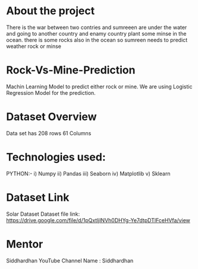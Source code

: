 # About the project
 There is the war between two contries and sumreeen are under the water and going to another country and enamy country plant some minse in the ocean.
 there is some rocks also in the ocean so sumreen needs to predict weather rock or minse

# Rock-Vs-Mine-Prediction
 Machin Learning Model to predict either rock or mine. We are using Logistic Regression Model for the prediction. 

# Dataset Overview
 Data set has 208 rows 61 Columns

# Technologies used:
  PYTHON:-
    i) Numpy
   ii) Pandas
  iii) Seaborn
   iv) Matplotlib
    v) Sklearn
  
 # Dataset Link
 Solar Dataset
 Dataset file link: https://drive.google.com/file/d/1pQxtljlNVh0DHYg-Ye7dtpDTlFceHVfa/view
 
 # Mentor 
 Siddhardhan
 YouTube Channel Name : Siddhardhan 
  
